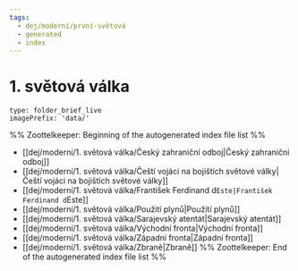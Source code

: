 ```yaml
---
tags:
  - dej/moderní/první-světová
  - generated
  - index
---
```

# 1. světová válka
```ccard
type: folder_brief_live
imagePrefix: 'data/'
```
%% Zoottelkeeper: Beginning of the autogenerated index file list  %%
-  [[dej/moderní/1. světová válka/Český zahraniční odboj|Český zahraniční odboj]]
-  [[dej/moderní/1. světová válka/Čeští vojáci na bojištích světové války|Čeští vojáci na bojištích světové války]]
-  [[dej/moderní/1. světová válka/František Ferdinand d`Este|František Ferdinand d`Este]]
-  [[dej/moderní/1. světová válka/Použití plynů|Použití plynů]]
-  [[dej/moderní/1. světová válka/Sarajevský atentát|Sarajevský atentát]]
-  [[dej/moderní/1. světová válka/Východní fronta|Východní fronta]]
-  [[dej/moderní/1. světová válka/Západní fronta|Západní fronta]]
-  [[dej/moderní/1. světová válka/Zbraně|Zbraně]]
%% Zoottelkeeper: End of the autogenerated index file list  %%
